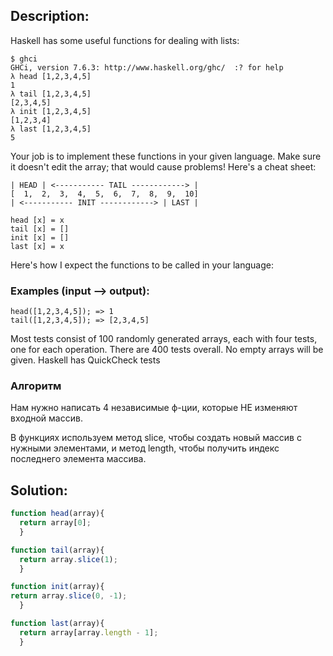 ## Description:
Haskell has some useful functions for dealing with lists:

```
$ ghci
GHCi, version 7.6.3: http://www.haskell.org/ghc/  :? for help
λ head [1,2,3,4,5]
1
λ tail [1,2,3,4,5]
[2,3,4,5]
λ init [1,2,3,4,5]
[1,2,3,4]
λ last [1,2,3,4,5]
5
```
Your job is to implement these functions in your given language. Make sure it doesn't edit the array; that would cause problems! Here's a cheat sheet:

```
| HEAD | <----------- TAIL ------------> |
[  1,  2,  3,  4,  5,  6,  7,  8,  9,  10]
| <----------- INIT ------------> | LAST |

head [x] = x
tail [x] = []
init [x] = []
last [x] = x

```
Here's how I expect the functions to be called in your language:

### Examples (input --> output):
```
head([1,2,3,4,5]); => 1
tail([1,2,3,4,5]); => [2,3,4,5]
```

Most tests consist of 100 randomly generated arrays, each with four tests, one for each operation. There are 400 tests overall. No empty arrays will be given. Haskell has QuickCheck tests


### Алгоритм
Нам нужно написать 4 независимые ф-ции, которые НЕ изменяют входной массив.

В функциях используем метод slice, чтобы создать новый массив с нужными элементами,
и метод length, чтобы получить индекс последнего элемента массива.


## Solution:

```javascript
function head(array){
  return array[0];
  }

function tail(array){
  return array.slice(1);
  }

function init(array){
return array.slice(0, -1);
  }

function last(array){
  return array[array.length - 1];
  }

```